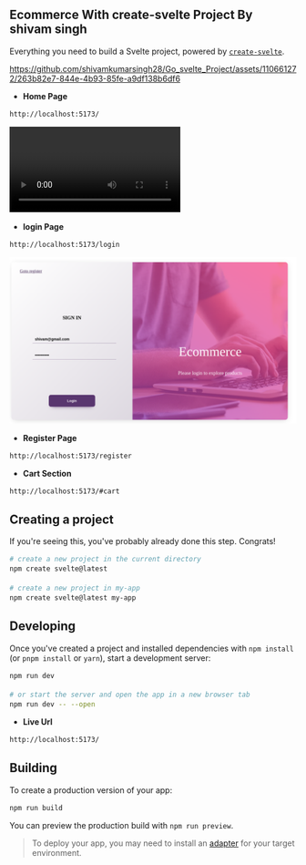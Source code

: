 ## Ecommerce With create-svelte Project By shivam singh

Everything you need to build a Svelte project, powered by [`create-svelte`](https://github.com/sveltejs/kit/tree/main/packages/create-svelte).

https://github.com/shivamkumarsingh28/Go_svelte_Project/assets/110661272/263b82e7-844e-4b93-85fe-a9df138b6df6


- **Home Page**
```bash
http://localhost:5173/
```
![App Screenshot](https://github.com/shivamkumarsingh28/Go_svelte_Project/blob/main/Frontend/Screencast%20from%202024-03-11%2017-30-02.webm)

- **login Page**
```bash
http://localhost:5173/login
```
![App Screenshot](https://github.com/shivamkumarsingh28/Go_svelte_Project/blob/main/Frontend/Screenshot%20from%202024-03-11%2017-31-57.png?raw=true)


- **Register Page**
```bash
http://localhost:5173/register
```


- **Cart Section**
```bash
http://localhost:5173/#cart
```


## Creating a project

If you're seeing this, you've probably already done this step. Congrats!

```bash
# create a new project in the current directory
npm create svelte@latest

# create a new project in my-app
npm create svelte@latest my-app
```

## Developing

Once you've created a project and installed dependencies with `npm install` (or `pnpm install` or `yarn`), start a development server:

```bash
npm run dev

# or start the server and open the app in a new browser tab
npm run dev -- --open
```

- **Live Url**
```bash
http://localhost:5173/
```

## Building

To create a production version of your app:

```bash
npm run build
```

You can preview the production build with `npm run preview`.

> To deploy your app, you may need to install an [adapter](https://kit.svelte.dev/docs/adapters) for your target environment.
